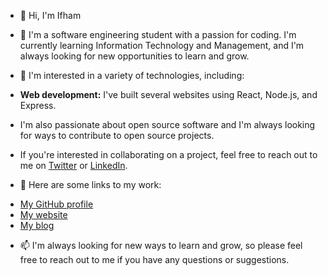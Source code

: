 - 👋 Hi, I'm Ifham

- 🌱 I'm a software engineering student with a passion for coding. I'm currently learning Information Technology and Management, and I'm always looking for new opportunities to learn and grow.

- 👀 I'm interested in a variety of technologies, including:

* **Web development:** I've built several websites using React, Node.js, and Express.

- I'm also passionate about open source software and I'm always looking for ways to contribute to open source projects.

- If you're interested in collaborating on a project, feel free to reach out to me on [Twitter](https://twitter.com/Ifhammhmd1) or [LinkedIn](https://www.linkedin.com/in/ifhammohamed1/).

- 💞️ Here are some links to my work:

* [My GitHub profile](https://github.com/Ifham1111)
* [My website](https://ifham.me/)
* [My blog](https://medium.com/@ifhammohamed0001)

- 📫 I'm always looking for new ways to learn and grow, so please feel free to reach out to me if you have any questions or suggestions.

